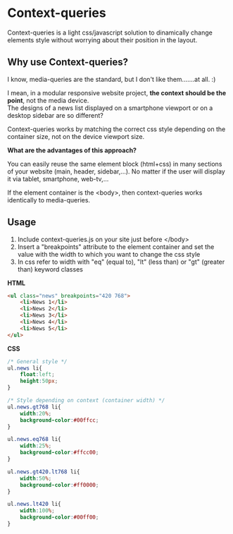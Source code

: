 Context-queries
===============

Context-queries is a light css/javascript solution to dinamically change elements style without worrying about their position in the layout.

## Why use Context-queries?
I know, media-queries are the standard, but I don't like them.......at all. :)

I mean, in a modular responsive website project, <b>the context should be the point</b>, not the media device.<br>
The designs of a news list displayed on a smartphone viewport or on a desktop sidebar are so different?

Context-queries works by matching the correct css style depending on the container size, not on the device viewport size.

<b>What are the advantages of this approach?</b>

You can easily reuse the same element block (html+css) in many sections of your website (main, header, sidebar,...).
No matter if the user will display it via tablet, smartphone, web-tv,...

If the element container is the &lt;body&gt;, then context-queries  works identically to media-queries.

## Usage

1) Include context-queries.js on your site just before &lt;/body&gt;<br>
2) Insert a "breakpoints" attribute to the element container and set the value with the width to which you want to change the css style<br>
3) In css refer to width with "eq" (equal to), "lt" (less than) or "gt" (greater than) keyword classes<br>

<b>HTML</b>

```html
<ul class="news" breakpoints="420 768">
	<li>News 1</li>
	<li>News 2</li>
	<li>News 3</li>
	<li>News 4</li>
	<li>News 5</li>
</ul>
```

<b>CSS</b>

```css
/* General style */
ul.news li{
	float:left;
	height:50px;
}

/* Style depending on context (container width) */
ul.news.gt768 li{
	width:20%;
	background-color:#00ffcc;
}

ul.news.eq768 li{
	width:25%;
	background-color:#ffcc00;
}

ul.news.gt420.lt768 li{
	width:50%;
	background-color:#ff0000;
}

ul.news.lt420 li{
	width:100%;
	background-color:#00ff00;
}
```
